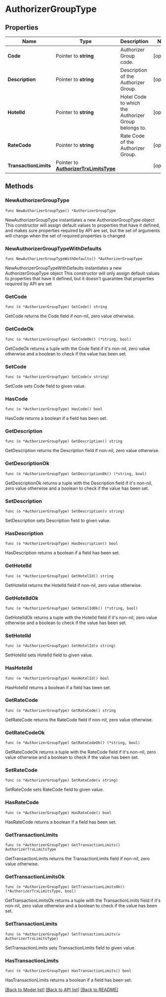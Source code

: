 # AuthorizerGroupType

## Properties

Name | Type | Description | Notes
------------ | ------------- | ------------- | -------------
**Code** | Pointer to **string** | Authorizer Group code. | [optional] 
**Description** | Pointer to **string** | Description of the Authorizer Group. | [optional] 
**HotelId** | Pointer to **string** | Hotel Code to which the Authorizer Group belongs to. | [optional] 
**RateCode** | Pointer to **string** | Rate Code of the Authorizer Group. | [optional] 
**TransactionLimits** | Pointer to [**AuthorizerTrxLimitsType**](AuthorizerTrxLimitsType.md) |  | [optional] 

## Methods

### NewAuthorizerGroupType

`func NewAuthorizerGroupType() *AuthorizerGroupType`

NewAuthorizerGroupType instantiates a new AuthorizerGroupType object
This constructor will assign default values to properties that have it defined,
and makes sure properties required by API are set, but the set of arguments
will change when the set of required properties is changed

### NewAuthorizerGroupTypeWithDefaults

`func NewAuthorizerGroupTypeWithDefaults() *AuthorizerGroupType`

NewAuthorizerGroupTypeWithDefaults instantiates a new AuthorizerGroupType object
This constructor will only assign default values to properties that have it defined,
but it doesn't guarantee that properties required by API are set

### GetCode

`func (o *AuthorizerGroupType) GetCode() string`

GetCode returns the Code field if non-nil, zero value otherwise.

### GetCodeOk

`func (o *AuthorizerGroupType) GetCodeOk() (*string, bool)`

GetCodeOk returns a tuple with the Code field if it's non-nil, zero value otherwise
and a boolean to check if the value has been set.

### SetCode

`func (o *AuthorizerGroupType) SetCode(v string)`

SetCode sets Code field to given value.

### HasCode

`func (o *AuthorizerGroupType) HasCode() bool`

HasCode returns a boolean if a field has been set.

### GetDescription

`func (o *AuthorizerGroupType) GetDescription() string`

GetDescription returns the Description field if non-nil, zero value otherwise.

### GetDescriptionOk

`func (o *AuthorizerGroupType) GetDescriptionOk() (*string, bool)`

GetDescriptionOk returns a tuple with the Description field if it's non-nil, zero value otherwise
and a boolean to check if the value has been set.

### SetDescription

`func (o *AuthorizerGroupType) SetDescription(v string)`

SetDescription sets Description field to given value.

### HasDescription

`func (o *AuthorizerGroupType) HasDescription() bool`

HasDescription returns a boolean if a field has been set.

### GetHotelId

`func (o *AuthorizerGroupType) GetHotelId() string`

GetHotelId returns the HotelId field if non-nil, zero value otherwise.

### GetHotelIdOk

`func (o *AuthorizerGroupType) GetHotelIdOk() (*string, bool)`

GetHotelIdOk returns a tuple with the HotelId field if it's non-nil, zero value otherwise
and a boolean to check if the value has been set.

### SetHotelId

`func (o *AuthorizerGroupType) SetHotelId(v string)`

SetHotelId sets HotelId field to given value.

### HasHotelId

`func (o *AuthorizerGroupType) HasHotelId() bool`

HasHotelId returns a boolean if a field has been set.

### GetRateCode

`func (o *AuthorizerGroupType) GetRateCode() string`

GetRateCode returns the RateCode field if non-nil, zero value otherwise.

### GetRateCodeOk

`func (o *AuthorizerGroupType) GetRateCodeOk() (*string, bool)`

GetRateCodeOk returns a tuple with the RateCode field if it's non-nil, zero value otherwise
and a boolean to check if the value has been set.

### SetRateCode

`func (o *AuthorizerGroupType) SetRateCode(v string)`

SetRateCode sets RateCode field to given value.

### HasRateCode

`func (o *AuthorizerGroupType) HasRateCode() bool`

HasRateCode returns a boolean if a field has been set.

### GetTransactionLimits

`func (o *AuthorizerGroupType) GetTransactionLimits() AuthorizerTrxLimitsType`

GetTransactionLimits returns the TransactionLimits field if non-nil, zero value otherwise.

### GetTransactionLimitsOk

`func (o *AuthorizerGroupType) GetTransactionLimitsOk() (*AuthorizerTrxLimitsType, bool)`

GetTransactionLimitsOk returns a tuple with the TransactionLimits field if it's non-nil, zero value otherwise
and a boolean to check if the value has been set.

### SetTransactionLimits

`func (o *AuthorizerGroupType) SetTransactionLimits(v AuthorizerTrxLimitsType)`

SetTransactionLimits sets TransactionLimits field to given value.

### HasTransactionLimits

`func (o *AuthorizerGroupType) HasTransactionLimits() bool`

HasTransactionLimits returns a boolean if a field has been set.


[[Back to Model list]](../README.md#documentation-for-models) [[Back to API list]](../README.md#documentation-for-api-endpoints) [[Back to README]](../README.md)


